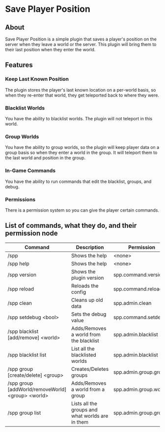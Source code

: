 # Save Player Position
## About
Save Player Position is a simple plugin that saves a player's position on the server when they leave a world or the server. This plugin will bring them to their last position when they enter the world.
## Features
### Keep Last Known Position
The plugin stores the player's last known location on a per-world basis, so when they re-enter that world, they get teleported back to where they were.
### Blacklist Worlds
You have the ability to blacklist worlds. The plugin will not teleport in this world.
### Group Worlds
You have the ability to group worlds, so the plugin will keep player data on a group basis so when they enter a world in the group. It will teleport them to the last world and position in the group.
### In-Game Commands
You have the ability to run commands that edit the blacklist, groups, and debug.
### Permissions
There is a permission system so you can give the player certain commands.
## List of commands, what they do, and their permission node
| Command | Description | Permission |
|---------|-------------|------------|
| /spp | Shows the help | \<none\> |
| /spp help | Shows the help | \<none\> |
| /spp version | Shows the plugin version | spp.command.version |
| /spp reload | Reloads the config | spp.command.reload |
| /spp clean | Cleans up old data | spp.admin.clean |
| /spp setdebug \<bool\> | Sets the debug value | spp.command.setdebug |
| /spp blacklist [add/remove] \<world\> | Adds/Removes a world from the blacklist | spp.admin.blacklist |
| /spp blacklist list | List all the blacklisted worlds | spp.admin.blacklist |
| /spp group [create/delete] \<group\> | Creates/Deletes groups | spp.admin.group.groups |
| /spp group [addWorld/removeWorld] \<group\> \<world\> | Adds/Removes a world from a group | spp.admin.group.worlds |
| /spp group list | Lists all the groups and what worlds are in them | spp.admin.group.groups |
